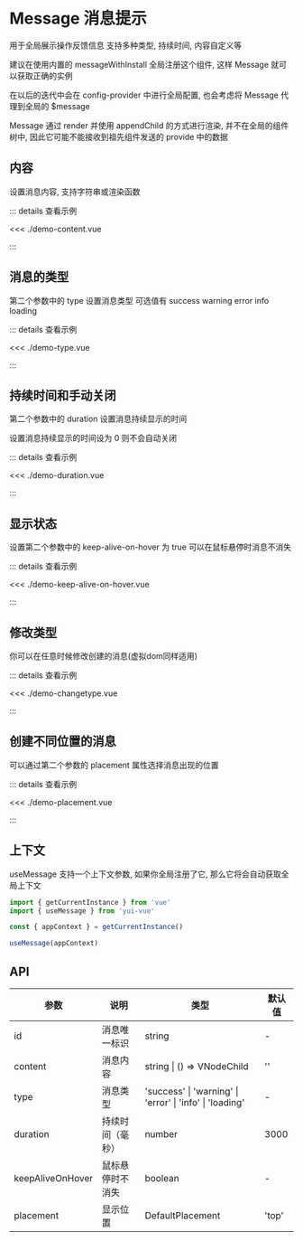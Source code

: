 # Message 消息提示

<script setup lang="ts">
import DemoContent from './demo-content.vue'
import DemoType from './demo-type.vue'
import DemoDuration from './demo-duration.vue'
import DemoKeepAliveOnHover from './demo-keep-alive-on-hover.vue'
import DemoChangetype from './demo-changetype.vue'
import DemoPlacement from './demo-placement.vue'
</script>

<yy-p>用于全局展示操作反馈信息 支持多种类型, 持续时间, 内容自定义等</yy-p>

<yy-p>建议在使用内置的 <yy-text code>messageWithInstall</yy-text> 全局注册这个组件, 这样 <yy-text code>Message</yy-text> 就可以获取正确的实例</yy-p>

<yy-p>在以后的迭代中会在 <yy-text code>config-provider</yy-text> 中进行全局配置, 也会考虑将 <yy-text code>Message</yy-text> 代理到全局的 <yy-text code>$message</yy-text></yy-p>

<yy-p> <yy-text code>Message</yy-text> 通过 <yy-text code>render</yy-text> 并使用 <yy-text code>appendChild</yy-text> 的方式进行渲染, 并不在全局的组件树中, 因此它可能不能接收到祖先组件发送的 <yy-text code>provide</yy-text> 中的数据</yy-p>

## 内容

<yy-p>设置消息内容, 支持字符串或渲染函数</yy-p>

<DemoContent />

::: details 查看示例

<<< ./demo-content.vue

:::

## 消息的类型

<yy-p>第二个参数中的 <yy-text code>type</yy-text> 设置消息类型 可选值有 <yy-text code>success</yy-text> <yy-text code>warning</yy-text> <yy-text code>error</yy-text> <yy-text code>info</yy-text> <yy-text code>loading</yy-text></yy-p>

<DemoType />

::: details 查看示例

<<< ./demo-type.vue

:::

## 持续时间和手动关闭

<yy-p>第二个参数中的 <yy-text code>duration</yy-text> 设置消息持续显示的时间</yy-p>

<yy-p>设置消息持续显示的时间设为 0 则不会自动关闭</yy-p>

<DemoDuration />

::: details 查看示例

<<< ./demo-duration.vue

:::

## 显示状态

<yy-p>设置第二个参数中的 <yy-text code>keep-alive-on-hover</yy-text> 为 <yy-text code>true</yy-text> 可以在鼠标悬停时消息不消失</yy-p>

<DemoKeepAliveOnHover />

::: details 查看示例

<<< ./demo-keep-alive-on-hover.vue

:::

## 修改类型

<yy-p>你可以在任意时候修改创建的消息(虚拟dom同样适用)</yy-p>

<DemoChangetype />

::: details 查看示例

<<< ./demo-changetype.vue

:::

## 创建不同位置的消息

<yy-p>可以通过第二个参数的 <yy-text code>placement</yy-text> 属性选择消息出现的位置</yy-p>

<DemoPlacement />

::: details 查看示例

<<< ./demo-placement.vue

:::

## 上下文

<yy-p><yy-text code>useMessage</yy-text> 支持一个上下文参数, 如果你全局注册了它, 那么它将会自动获取全局上下文 </yy-p>

```ts
import { getCurrentInstance } from 'vue'
import { useMessage } from 'yui-vue'

const { appContext } = getCurrentInstance()

useMessage(appContext)
```

## API

| 参数             | 说明             | 类型                                                     | 默认值 |
| ---------------- | ---------------- | -------------------------------------------------------- | ------ |
| id               | 消息唯一标识     | string                                                   | -      |
| content          | 消息内容         | string \| () => VNodeChild                               | ''     |
| type             | 消息类型         | 'success' \| 'warning' \| 'error' \| 'info' \| 'loading' | -      |
| duration         | 持续时间（毫秒） | number                                                   | 3000   |
| keepAliveOnHover | 鼠标悬停时不消失 | boolean                                                  | -      |
| placement        | 显示位置         | DefaultPlacement                                         | 'top'  |
